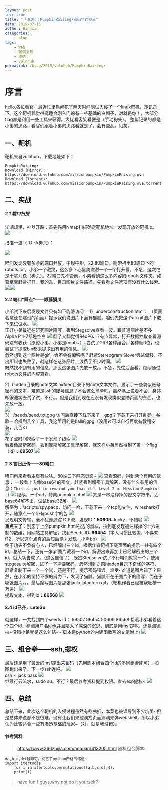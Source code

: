 ```yaml
---
layout: post
toc: true
title: "「渗透」:PumpkinRaising-密码学的奥义"
date: 2019-07-15
author: Bin4xin
categories:
    - blog
tags:
    - Web
    - 漏洞复现
    - 渗透
    - vulnhub
permalink: /blog/2019/vulnhub/PumpkinRaising/
---
```


# 序言
hello,各位看官。最近忙里偷闲花了两天时间测试入侵了一个linux靶机，遂记录下。这个靶机我觉得挺适合刚入门的有一些基础的白帽子，对就是你！，大部分flag都是利用一些工具来获得。大佬看客笑看便是（手动狗头）。
整篇记录的都是小弟的思路，看官们跟着小弟的思路看就是了，会有些乱。见笑。
## 一、靶机
靶机来自vulnhub，下载地址如下：
```applescript
PumpkinRaising:
Download (Mirror): https://download.vulnhub.com/missionpumpkin/PumpkinRaising.ova
Download (Torrent): https://download.vulnhub.com/missionpumpkin/PumpkinRaising.ova.torrent
```
## 二、实战
##### 2.1 端口扫描
江湖规矩，神器开路：首先先用Nmap扫描确定靶机地址。发现开放的靶机ip。
![](https://p0.ssl.qhimg.com/t010c1840c959e8134a.png)

扫描一波（-O -A狗头）：

![](https://p3.ssl.qhimg.com/t01ff194e901205f336.png)

咱们发现没有多余的端口开放，中规中矩，22,80端口。附带扫出80端口下的robots.txt。小弟一个激灵，这么多？心里美滋滋一个一个打开看，不急，这次怕是十拿九稳（狗头）。22端口先不管他，小弟看到这么多内容的robots文件夹，如获至宝赶紧打开，我的乖，目录图片文件路径，先看看文件选项有没有什么线索。<br>
![](https://p3.ssl.qhimg.com/t01baf77d7e52ab7671.png)![](https://p2.ssl.qhimg.com/t01592ff5c4fb16339d.png)
#### 2.2 端口“踩点”——顺藤摸瓜
小弟试下来后发现文件只有如下能够访问：
 1）underconstruction.html：
（页面名意还在建设的页面）提示我们说图片下面有猫腻。咱们先把这个uc.gif图片下载下来试试水。
![](https://p5.ssl.qhimg.com/t0187d8d32b5c34eab1.png)<br>
正好小弟最近在研究图片隐写，丢到Stegsolve查看一波。跟普通图片差不多Alpha P 1-7都是空白
![](https://p2.ssl.qhimg.com/t01deeefa1b992646e8.png)
翻了又翻觉得RedP6、7有点异常，打开数据抽取查看源码没有收获（原谅小弟，小弟是noob~）；尝试了GRB各种组合，各种低0位，也尝试了提取bin都未提取出有用的信息。
![](https://p4.ssl.qhimg.com/t0119028a6f161c523b.png)<br>
忽然想到这个图片是gif，会不会有偏移呢？赶紧Stereogram Slover尝试偏移，不出所料也失败了，就这样在这张图片上浪费了不少时间。
![](https://p4.ssl.qhimg.com/t0121b77613838ce873.png)
<br>既然找不到有用的信息，那么这张图片先放一放。。不急，先往后面看。继续通过robots文件的内容查看。

 2）hidden目录的note文本
hidden目录下的note文本文件，显示了一些貌似账号密码的文本，难道是ssh的账号信息？不会这么简单吧，虽然嘴上说着不会，身体却很诚实去试了试，不行。。但是我们到现在还没有发现类似登陆页面的东西，也先放一放。<br>
![](https://p1.ssl.qhimg.com/t013f3a0f87bf8a5db2.png)<br>
 3） /seeds/seed.txt.gpg
访问后直接下载下来了，gpg？下载下来打开乱码，谷歌一哈搜到几个工具，我这里用的是kali的gpg（没用过可以自行百度有教程安装，几百K）<br>
![](https://p2.ssl.qhimg.com/t0141c9da199cb4f8b7.png)<br>
花了点时间摸索了一下发现了线索
![](https://p2.ssl.qhimg.com/t0140326759f7867d7e.png)<br>
看着像摩斯密码，丢到摩斯解密工具里解密，就这样小弟居然得到了第一个flag（id）：**69507**
![](https://p2.ssl.qhimg.com/t016ccf5c2ddccde9b6.png)<br>
#### 2.3 言归正传——80端口
咱们再来看看主页有些啥。80端口下静态页面~
![](https://p3.ssl.qhimg.com/t0151ecbad4d6538b86.png)
查看源码，得到两个有用的信息：
一段看上去像base64的密文，赶紧丢到解密工具解密，没有什么有用的信息：`This is just to remaind you that it's Level 2 of Mission-Pumpkin! ;)`
![](https://p0.ssl.qhimg.com/t01ceac35471f870459.png)
继续，一个url，转向pumpkin.html
![](https://p0.ssl.qhimg.com/t01dcbb84eaf2f983cb.png)
又是一串注释掉的密文字符串，丢base64解不出，试试base32解。
![](https://p4.ssl.qhimg.com/t013cdaaebc0abb1e13.png)<br>
解密为：/scripts/spy.pacp，访问一哈，下载下来一个tcp包文件，wireshark打开，随意点一个带有push字的包
![](https://p4.ssl.qhimg.com/t01a547d231be61f95d.png)<br>
发现明文传输，毫不犹豫追踪TCP流，发现ID：**50609**~lucky，不错哟
![](https://p0.ssl.qhimg.com/t01bdb3bf118ca2bfe9.png)<br>
**重点**来了：别忘了上面pumpkin.html右边的滑块，拉到底发现被注释掉的十六进制的数组，用网站工具解密，找到Seeds ID: **96454**（本人习惯比较差，不喜欢f12，所以这个点真的后知后觉才发现，小声bb）
![](https://p1.ssl.qhimg.com/t019011a2365ec4ab70.png)<br>
终于功夫不负有心人，已经解出三个id，根据作者靶机下载页面的提示一共有四个id。总结一下，还有一张gif图片藏着一个id，解密出来再加上已经解密出的三个id，就大功告成了。（这么自信？）
既然Stegsolve试了不行咱们就换一个，使用stegosuite解密，试了一下需要密码，忽然想到之前hidden目录下奇怪的字符，赶紧复制下来一个一个试，还是不行，提示密码错误。难受~难道是图片错了？果然，在小弟的坚持不懈的努力下，发现了猫腻。猫腻不在于图片下的隐写，而在于哪张图片。。。最后隐写图片是那张jackolatantern.gif。（靶机作者已经被我吐槽一万遍）
![](https://p0.ssl.qhimg.com/t01b84499f6fcadf696.png)<br>
提取文本，得到id：**86568**
![](https://p1.ssl.qhimg.com/t012f800923d47719dd.png)<br>
#### 2.4 id已齐，LetsGo
就这样，一共找到四个seeds id： 69507 96454 50609 86568
接着小弟看着这个四个id，猜测用户名jack并且陷入了深深的沉思，到底是用msf跑呢，还是海德拉~没错小弟就是这么纠结- -(脚本是python的内建函数写的文尾附上)
![](https://p5.ssl.qhimg.com/t01055293e5c3e16d1c.png)

## 三、组合拳——ssh,提权
最后还是用了最爱的msf跑出来密码（先用脚本组合四个id的不同组合即可），如图跑出来了。下一步ssh连吧。
![](https://p4.ssl.qhimg.com/t01902662105a1a24ca.png)<br>
ssh -l jack pass
![](https://p0.ssl.qhimg.com/t016216995943e58194.png)<br>
继续行云流水，sudo su。不行？最后参考资料提到权限。省去exp提权~
![](https://p4.ssl.qhimg.com/t01a3327fffc5a4be59.png)<br>

## 四、总结
总结下来，此次这个靶机的入侵过程虽然有些曲折，本菜也被误导到不少坑里~但是总体来说都不是很难，没有让我们来挖洞找页面漏洞来弹webshell，所以小弟认为比较适合一些有渗透基础的玩家~（对，就是我没错）。<br>

#### 参考资料
> https://www.360zhijia.com/anquan/413205.html
随机组合脚本:
```applescript
#a,b,c,d代替即可，别忘了python严格的缩进~
import itertools
	for i in itertools.permutations([a,b,c,d],4):
	print(i)
```
> have fun！guys.why not do it yourself?



